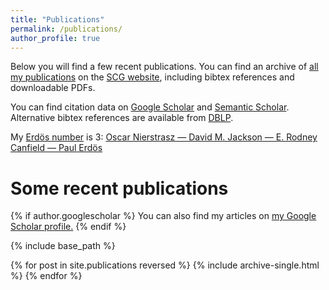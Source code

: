 ```yaml
---
title: "Publications"
permalink: /publications/
author_profile: true
---
```


Below you will find a few recent publications.
You can find an archive of [all my publications](https://scg.unibe.ch/scgbib/?query=Nierstrasz&filter=Year) on the [SCG website](https://scg.unibe.ch), including bibtex references and downloadable PDFs.

You can find citation data on [Google Scholar](http://scholar.google.com/citations?user=Yi00hUYAAAAJ) and
[Semantic Scholar](https://www.semanticscholar.org/author/O.-Nierstrasz/144591580).
Alternative bibtex references are available from [DBLP](http://www.informatik.uni-trier.de/~ley/db/indices/a-tree/n/Nierstrasz:Oscar.html).

My [Erdös number](https://en.wikipedia.org/wiki/Erdős_number) is 3: [Oscar Nierstrasz &mdash; David M. Jackson &mdash; E. Rodney Canfield &mdash; Paul Erdös](https://scg.unibe.ch/scgbib/?query=onerdos123&filter=Year)

# Some recent publications

{% if author.googlescholar %}
  You can also find my articles on <u><a href="{{author.googlescholar}}">my Google Scholar profile</a>.</u>
{% endif %}

{% include base_path %}

{% for post in site.publications reversed %}
  {% include archive-single.html %}
{% endfor %}
